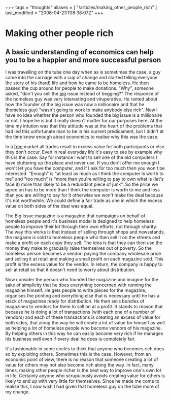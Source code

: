 +++
tags = "thoughts"
aliases = [ "/articles/making_other_people_rich" ]
last_modified = "2006-04-23T08:38:07Z"
+++
# Making other people rich

## A basic understanding of economics can help you to be a happier and more successful person

I was travelling on the tube one day when as is sometimes the case, a
guy came into the carriage with a cup of change and started telling
everyone the story of his (hard) life and how he came to be homeless.
He then passed the cup around for people to make donations. "Why",
someone asked, "don't you sell the [big][5] issue instead of begging?"
The response of the homeless guy was very interesting and vituperative.
He ranted about how the founder of the big issue was now a millionaire
and that he (homeless guy) "wasn't going to work to make anybody else
rich". Now I have no idea whether the person who founded the big issue
is a millionaire or not. I hope he is but it really doesn't matter for
our purposes here. At the time my intution was that this attitude was
at the heart of the problems that had led this unfortunate man to be in
his current predicament, but I didn't at the time know enough about
economics to realise why this was the case.

In a [free][6] market all trades result in excess value for both
participants or else they don't occur. Even in real everyday life it's
easy to see by example why this is the case. Say for instance I want to
sell one of the old computers I have cluttering up the place and never
use. If you don't offer me enough I won't let you have the computer,
and if I ask for too much then you won't be interested. "Enough" is "at
least as much as I think the computer is worth to me" and "too much" is
"more than you're willing to pay to own what is (let's face it) more
than likely to be a redundant piece of junk". So the price we agree on
has to be more than I think the computer is worth to me and less than
you are willing to pay for it otherwise we won't make the deal because
it's not worthwhile. We could define a fair trade as one in which the
excess value on both sides of the deal was equal.

The Big Issue magazine is a magazine that campaigns on behalf of
homeless people and it's business model is designed to help homeless
people to improve their lot through their own efforts, not through
charity. The way this works is that instead of selling through shops
and newsstands, the magaine is sold to homeless people who then sell it
on the streets and make a profit on each copy they sell. The idea is
that they can then use the money they make to gradually raise
themselves out of poverty. So the homeless person becomes a vendor:
paying the company wholesale price and selling it at retail and making
a small profit on each magazine sold. This profit is the excess value
for the vendor. In return, the company is happy to sell at retail so
that it doesn't need to worry about distribution.

Now consider the person who founded the magazine and imagine for the
sake of simplicity that he does everything concerned with running the
magazine himself. He gets people to write pieces for the magazine,
organises the printing and everything else that is necessary until he
has a stack of magazines ready for distribution. He then sells bundles
of magazines to vendors for them to sell on at a profit. It stands to
reason that because he is doing a lot of transactions (with each one of
a number of vendors) and each of these transactions is creating an
excess of value for both sides, that along the way he will create a lot
of value for himself as well as helping a lot of homeless people who
become vendors of his magazine. By helping others in this way he can
easily become very rich if he manages his business well even if every
deal he does is completely fair.

It's fashionable in some circles to think that anyone who becomes rich
does so by exploiting others. Sometimes this is the case. However, from
an economic point of view, there is no reason that someone creating a
lot of value for others may not also become rich along the way. In
fact, many times, making other people richer is the best way to improve
one's own lot in life. Certainly anyone who scrupulously avoids
creating value for others is likely to end up with very little for
themselves. Since he made me come to realise this, I now wish I had
given that homeless guy on the tube more of my change.

[1]: http://www.uncarved.com/articles/making_other_people_rich
[2]: http://www.uncarved.com/
[3]: http://www.uncarved.com/articles/contact
[4]: http://www.uncarved.com/login/
[5]: http://www.bigissue.com/bigissue.html
[6]: http://en.wikipedia.org/wiki/Free_market
[7]: http://www.uncarved.com/tags/thoughts
[8]: mailto:sean@uncarved.com
[9]: http://creativecommons.org/licenses/by-sa/4.0/
